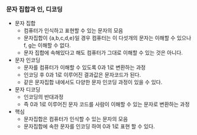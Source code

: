 ### 문자 집합과 인, 디코딩

- 문자 집합
    - 컴퓨터가 인식하고 표현할 수 있는 문자의 모음
    - 문자집합이 {a,b,c,d,e}일 경우 컴퓨터는 이 다섯개의 문자는 이해할 수 있으나 f, g는 이해할 수 없다.
    - 문자 집합에 속해있다고 해도 컴퓨터가 그대로 이해할 수 있는 것은 아니다.
- 문자 인코딩
    - 문자를 컴퓨터가 이해할 수 있도록 0과 1로 변환하는 과정
    - 인코딩 후 0과 1로 이루어진 결과값은 문자코드가 된다.
    - 같은 문자집합 내에서도 다양한 문자 인코딩 과정이 있을 수 있다.
- 문자 디코딩
    - 인코딩의 반대과정
    - 즉 0과 1로 이루어진 문자 코드를 사람이 이해할 수 있는 문자로 변환하는 과정
- 핵심
    - 문자집합은 컴퓨터가 인식할 수 있는 문자의 모음
    - 문자집합에 속한 문자를 인코딩 하여 0과 1로 표현 할 수 있다.
